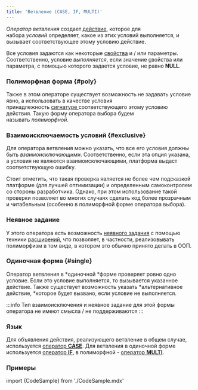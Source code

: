 ```yaml
---
title: 'Ветвление (CASE, IF, MULTI)'
---
```


*Оператор ветвления* создает [действие](Actions.md), которое для набора *условий* определяет, какое из этих условий выполняется, и вызывает соответствующее этому условию действие.

Все условия задаются как некоторые [свойства](Properties.md) и / или параметры. Соответственно, условие *выполняется*, если значение [с](Properties.md)войства или параметра, с помощью которого задается условие, не равно **NULL**.

### Полиморфная форма {#poly}

Также в этом операторе существует возможность не задавать условие явно, а использовать в качестве условия принадлежность [сигнатуре ](Property_signature_CLASS_.md)соответствующего этому условию действия. Такую форму оператора выбора будем называть *полиморфной*.

### Взаимоисключаемость условий {#exclusive}

Для оператора ветвления можно указать, что все его условия должны быть *взаимоисключающими*. Соответственно, если эта опция указана, а условия не являются взаимоисключающими, платформа выдаст соответствующую ошибку.

Стоит отметить, что такая проверка является не более чем подсказкой платформе (для лучшей оптимизации) и определенным самоконтролем со стороны разработчика. Однако, при этом использование такой проверки позволяет во многих случаях сделать код более прозрачным и читабельным (особенно в полиморфной форме оператора выбора).

### Неявное задание

У этого оператора есть возможность [неявного задания](Action_extension.md) с помощью техники [расширений](Extensions.md), что позволяет, в частности, реализовывать полиморфизм в том виде, в котором это обычно принято делать в ООП.

### Одиночная форма {#single}

Оператор ветвления в *одиночной *форме проверяет ровно одно условие. Если это условие выполняется, то вызывается указанное действие. Также существует возможность указать *альтернативное действие, *которое будет вызвано, если условие не выполняется.


:::info
Тип взаимоисключения и неявное задание для этой формы оператора не имеют смысла / не поддерживаются
:::

### Язык

Для объявления действия, реализующего ветвление в общем случае, используется [оператор **CASE**](CASE_operator_action_.md). Для ветвления в одиночной форме используется [оператор **IF**](IF_..._THEN_operator_action_.md), в полиморфной - [оператор **MULTI**](MULTI_operator_action_.md). 

### Примеры

import {CodeSample} from './CodeSample.mdx'

<CodeSample url="https://ru-documentation.lsfusion.org/sample?file=ActionSample&block=case"/>


<CodeSample url="https://ru-documentation.lsfusion.org/sample?file=ActionSample&block=ifthena"/>


<CodeSample url="https://ru-documentation.lsfusion.org/sample?file=ActionSample&block=multi"/>

  

